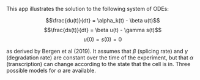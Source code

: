 This app illustrates the solution to the following system of ODEs:

$$\frac{du(t)}{dt} = \alpha_k(t) - \beta u(t)$$
$$\frac{ds(t)}{dt} = \beta u(t) - \gamma s(t)$$
$$u(0) = s(0) = 0$$

as derived by Bergen et al (2019). It assumes that $\beta$ (splicing rate) and $\gamma$ (degradation rate) are constant over the time of the experiment, but that $\alpha$ (transcription) can change according to the state that the cell is in. Three possible models for $\alpha$ are available. 
